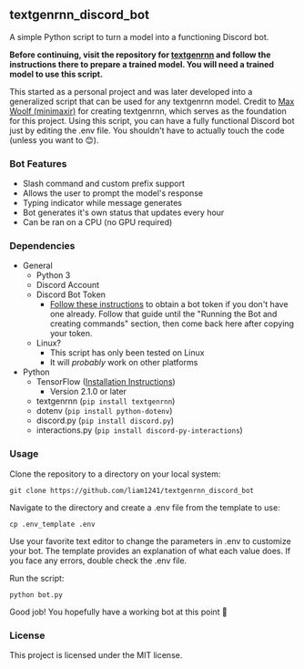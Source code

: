 ## textgenrnn_discord_bot
A simple Python script to turn a model into a functioning Discord bot.

**Before continuing, visit the repository for [textgenrnn](https://github.com/minimaxir/textgenrnn) and follow the instructions there to prepare a trained model. You will need a trained model to use this script.**

This started as a personal project and was later developed into a generalized script that can be used for any textgenrnn model. Credit to [Max Woolf (minimaxir)](https://github.com/minimaxir) for creating textgenrnn, which serves as the foundation for this project. Using this script, you can have a fully functional Discord bot just by editing the .env file. You shouldn't have to actually touch the code (unless you want to 😊).

### Bot Features
- Slash command and custom prefix support
- Allows the user to prompt the model's response
- Typing indicator while message generates
- Bot generates it's own status that updates every hour
- Can be ran on a CPU (no GPU required)

### Dependencies
- General
	- Python 3
	- Discord Account
	- Discord Bot Token
		- [Follow these instructions](https://discord-interactions.readthedocs.io/en/latest/quickstart.html) to obtain a bot token if you don't have one already. Follow that guide until the "Running the Bot and creating commands" section, then come back here after copying your token.
	- Linux?
		- This script has only been tested on Linux
		- It will *probably* work on other platforms
- Python
	- TensorFlow ([Installation Instructions](https://www.tensorflow.org/install))
		- Version 2.1.0 or later
	- textgenrnn (`pip install textgenrnn`)
	- dotenv (`pip install python-dotenv`)
	- discord.py (`pip install discord.py`)
	- interactions.py (`pip install discord-py-interactions`)

### Usage
Clone the repository to a directory on your local system:

`git clone https://github.com/liam1241/textgenrnn_discord_bot`

Navigate to the directory and create a .env file from the template to use:

`cp .env_template .env`

Use your favorite text editor to change the parameters in .env to customize your bot. The template provides an explanation of what each value does. If you face any errors, double check the .env file.

Run the script:

`python bot.py`

Good job! You hopefully have a working bot at this point 🥳


### License
This project is licensed under the MIT license.
